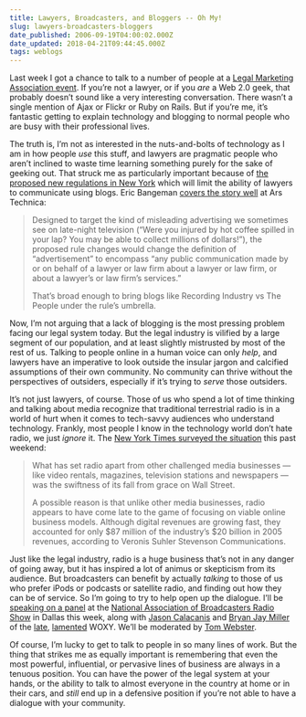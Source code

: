 ```yaml
---
title: Lawyers, Broadcasters, and Bloggers -- Oh My!
slug: lawyers-broadcasters-bloggers
date_published: 2006-09-19T04:00:02.000Z
date_updated: 2018-04-21T09:44:45.000Z
tags: weblogs
---
```


Last week I got a chance to talk to a number of people at a [Legal Marketing Association event](http://www.lmabayarea.org/publicationsdetail.asp?PubID=669&amp;PubType=Pro). If you’re not a lawyer, or if you *are* a Web 2.0 geek, that probably doesn’t sound like a very interesting conversation. There wasn’t a single mention of Ajax or Flickr or Ruby on Rails. But if you’re me, it’s fantastic getting to explain technology and blogging to normal people who are busy with their professional lives.

The truth is, I’m not as interested in the nuts-and-bolts of technology as I am in how people *use* this stuff, and lawyers are pragmatic people who aren’t inclined to waste time learning something purely for the sake of geeking out. That struck me as particularly important because of [the proposed new regulations in New York](http://www.nycourts.gov/rules/proposedamendments.shtml) which will limit the ability of lawyers to communicate using blogs. Eric Bangeman [covers the story well](http://arstechnica.com/news.ars/post/20060915-7753.html) at Ars Technica:

> Designed to target the kind of misleading advertising we sometimes see on late-night television (“Were you injured by hot coffee spilled in your lap? You may be able to collect millions of dollars!”), the proposed rule changes would change the definition of “advertisement” to encompass “any public communication made by or on behalf of a lawyer or law firm about a lawyer or law firm, or about a lawyer’s or law firm’s services.”
> 
> That’s broad enough to bring blogs like Recording Industry vs The People under the rule’s umbrella.

Now, I’m not arguing that a lack of blogging is the most pressing problem facing our legal system today. But the legal industry is vilified by a large segment of our population, and at least slightly mistrusted by most of the rest of us. Talking to people online in a human voice can only *help*, and lawyers have an imperative to look outside the insular jargon and calcified assumptions of their own community. No community can thrive without the perspectives of outsiders, especially if it’s trying to *serve* those outsiders.

It’s not just lawyers, of course. Those of us who spend a lot of time thinking and talking about media recognize that traditional terrestrial radio is in a world of hurt when it comes to tech-savvy audiences who understand technology. Frankly, most people I know in the technology world don’t hate radio, we just *ignore* it. The [New York Times surveyed the situation](http://www.nytimes.com/2006/09/15/business/media/15radio.html?ei=5088&amp;en=d2535d0ee447c2f5&amp;ex=1315972800&amp;partner=rssnyt&amp;emc=rss&amp;pagewanted=all) this past weekend:

> What has set radio apart from other challenged media businesses — like video rentals, magazines, television stations and newspapers — was the swiftness of its fall from grace on Wall Street.
> 
> A possible reason is that unlike other media businesses, radio appears to have come late to the game of focusing on viable online business models. Although digital revenues are growing fast, they accounted for only $87 million of the industry’s $20 billion in 2005 revenues, according to Veronis Suhler Stevenson Communications.

Just like the legal industry, radio is a huge business that’s not in any danger of going away, but it has inspired a lot of animus or skepticism from its audience. But broadcasters can benefit by actually *talking* to those of us who prefer iPods or podcasts or satellite radio, and finding out how they can be of service. So I’m going to try to help open up the dialogue. I’ll be [speaking on a panel](http://www.nabradioshow.com/attendees/SessionDetail.asp?id=1204752) at the [National Association of Broadcasters Radio Show](http://www.nabradioshow.com/) in Dallas this week, along with [Jason Calacanis](http://www.calacanis.com/) and [Bryan Jay Miller](http://www.woxy.com/about/staff/bryan.php) of the [late](http://feeds.marketwatch.com/~r/marketwatch/podcasts/MarketwatchInternetDaily/~3/21444677/sep12_podid.mp3), [lamented](http://www.stereogum.com/archives/003342.html) WOXY. We’ll be moderated by [Tom Webster](http://www.tomwebster.org/tomwebster.org/About%20Me.html).

Of course, I’m lucky to get to talk to people in so many lines of work. But the thing that strikes me as equally important is remembering that even the most powerful, influential, or pervasive lines of business are always in a tenuous position. You can have the power of the legal system at your hands, or the ability to talk to almost everyone in the country at home or in their cars, and *still* end up in a defensive position if you’re not able to have a dialogue with your community.
